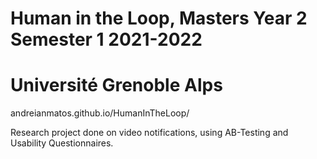 # Human in the Loop, Masters Year 2 Semester 1 2021-2022
# Université Grenoble Alps

andreianmatos.github.io/HumanInTheLoop/

Research project done on video notifications, using AB-Testing and Usability Questionnaires.
